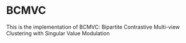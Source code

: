 # BCMVC
This is the implementation of BCMVC: Bipartite Contrastive Multi-view Clustering with Singular Value Modulation
